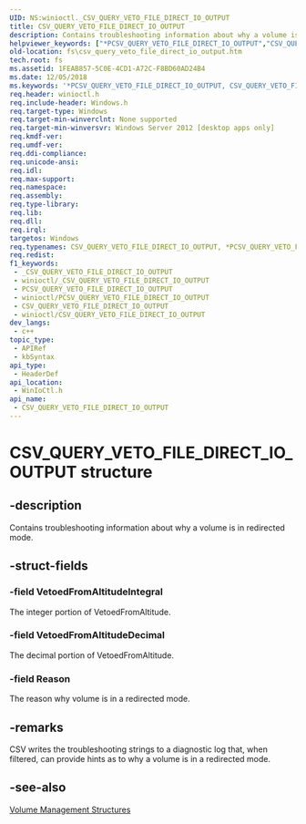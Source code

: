 ```yaml
---
UID: NS:winioctl._CSV_QUERY_VETO_FILE_DIRECT_IO_OUTPUT
title: CSV_QUERY_VETO_FILE_DIRECT_IO_OUTPUT
description: Contains troubleshooting information about why a volume is in redirected mode.
helpviewer_keywords: ["*PCSV_QUERY_VETO_FILE_DIRECT_IO_OUTPUT","CSV_QUERY_VETO_FILE_DIRECT_IO_OUTPUT","CSV_QUERY_VETO_FILE_DIRECT_IO_OUTPUT structure [Files]","PCSV_QUERY_VETO_FILE_DIRECT_IO_OUTPUT","PCSV_QUERY_VETO_FILE_DIRECT_IO_OUTPUT structure pointer [Files]","fs.csv_query_veto_file_direct_io_output","winioctl/CSV_QUERY_VETO_FILE_DIRECT_IO_OUTPUT","winioctl/PCSV_QUERY_VETO_FILE_DIRECT_IO_OUTPUT"]
old-location: fs\csv_query_veto_file_direct_io_output.htm
tech.root: fs
ms.assetid: 1FEAB857-5C0E-4CD1-A72C-F8BD60AD24B4
ms.date: 12/05/2018
ms.keywords: '*PCSV_QUERY_VETO_FILE_DIRECT_IO_OUTPUT, CSV_QUERY_VETO_FILE_DIRECT_IO_OUTPUT, CSV_QUERY_VETO_FILE_DIRECT_IO_OUTPUT structure [Files], PCSV_QUERY_VETO_FILE_DIRECT_IO_OUTPUT, PCSV_QUERY_VETO_FILE_DIRECT_IO_OUTPUT structure pointer [Files], fs.csv_query_veto_file_direct_io_output, winioctl/CSV_QUERY_VETO_FILE_DIRECT_IO_OUTPUT, winioctl/PCSV_QUERY_VETO_FILE_DIRECT_IO_OUTPUT'
req.header: winioctl.h
req.include-header: Windows.h
req.target-type: Windows
req.target-min-winverclnt: None supported
req.target-min-winversvr: Windows Server 2012 [desktop apps only]
req.kmdf-ver: 
req.umdf-ver: 
req.ddi-compliance: 
req.unicode-ansi: 
req.idl: 
req.max-support: 
req.namespace: 
req.assembly: 
req.type-library: 
req.lib: 
req.dll: 
req.irql: 
targetos: Windows
req.typenames: CSV_QUERY_VETO_FILE_DIRECT_IO_OUTPUT, *PCSV_QUERY_VETO_FILE_DIRECT_IO_OUTPUT
req.redist: 
f1_keywords:
 - _CSV_QUERY_VETO_FILE_DIRECT_IO_OUTPUT
 - winioctl/_CSV_QUERY_VETO_FILE_DIRECT_IO_OUTPUT
 - PCSV_QUERY_VETO_FILE_DIRECT_IO_OUTPUT
 - winioctl/PCSV_QUERY_VETO_FILE_DIRECT_IO_OUTPUT
 - CSV_QUERY_VETO_FILE_DIRECT_IO_OUTPUT
 - winioctl/CSV_QUERY_VETO_FILE_DIRECT_IO_OUTPUT
dev_langs:
 - c++
topic_type:
 - APIRef
 - kbSyntax
api_type:
 - HeaderDef
api_location:
 - WinIoCtl.h
api_name:
 - CSV_QUERY_VETO_FILE_DIRECT_IO_OUTPUT
---
```


# CSV_QUERY_VETO_FILE_DIRECT_IO_OUTPUT structure


## -description

Contains troubleshooting information about why a volume is in redirected mode.

## -struct-fields

### -field VetoedFromAltitudeIntegral

The integer portion of VetoedFromAltitude.

### -field VetoedFromAltitudeDecimal

The decimal portion of VetoedFromAltitude.

### -field Reason

The reason why volume is in a redirected mode.

## -remarks

CSV writes the troubleshooting strings to a diagnostic log that, when filtered, can provide hints as to why 
    a volume is in a redirected mode.

## -see-also

<a href="https://docs.microsoft.com/windows/desktop/FileIO/volume-management-structures">Volume Management Structures</a>

